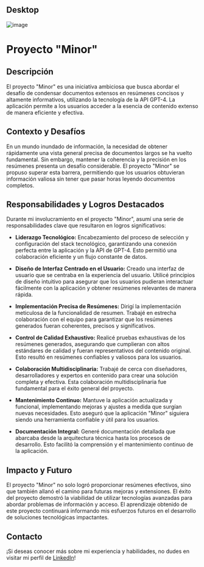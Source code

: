 ## Desktop
![image](https://github.com/itodev-source/minor/assets/92868937/9cf80535-5c40-4fe9-84c2-8bdcff203622)

# Proyecto "Minor"

## Descripción

El proyecto "Minor" es una iniciativa ambiciosa que busca abordar el desafío de condensar documentos extensos en resúmenes concisos y altamente informativos, utilizando la tecnología de la API GPT-4. La aplicación permite a los usuarios acceder a la esencia de contenido extenso de manera eficiente y efectiva.

## Contexto y Desafíos

En un mundo inundado de información, la necesidad de obtener rápidamente una vista general precisa de documentos largos se ha vuelto fundamental. Sin embargo, mantener la coherencia y la precisión en los resúmenes presenta un desafío considerable. El proyecto "Minor" se propuso superar esta barrera, permitiendo que los usuarios obtuvieran información valiosa sin tener que pasar horas leyendo documentos completos.

## Responsabilidades y Logros Destacados

Durante mi involucramiento en el proyecto "Minor", asumí una serie de responsabilidades clave que resultaron en logros significativos:

- **Liderazgo Tecnológico:** Encabezamiento del proceso de selección y configuración del stack tecnológico, garantizando una conexión perfecta entre la aplicación y la API de GPT-4. Esto permitió una colaboración eficiente y un flujo constante de datos.

- **Diseño de Interfaz Centrado en el Usuario:** Creado una interfaz de usuario que se centraba en la experiencia del usuario. Utilicé principios de diseño intuitivo para asegurar que los usuarios pudieran interactuar fácilmente con la aplicación y obtener resúmenes relevantes de manera rápida.

- **Implementación Precisa de Resúmenes:** Dirigí la implementación meticulosa de la funcionalidad de resumen. Trabajé en estrecha colaboración con el equipo para garantizar que los resúmenes generados fueran coherentes, precisos y significativos.

- **Control de Calidad Exhaustivo:** Realicé pruebas exhaustivas de los resúmenes generados, asegurando que cumplieran con altos estándares de calidad y fueran representativos del contenido original. Esto resultó en resúmenes confiables y valiosos para los usuarios.

- **Colaboración Multidisciplinaria:** Trabajé de cerca con diseñadores, desarrolladores y expertos en contenido para crear una solución completa y efectiva. Esta colaboración multidisciplinaria fue fundamental para el éxito general del proyecto.

- **Mantenimiento Continuo:** Mantuve la aplicación actualizada y funcional, implementando mejoras y ajustes a medida que surgían nuevas necesidades. Esto aseguró que la aplicación "Minor" siguiera siendo una herramienta confiable y útil para los usuarios.

- **Documentación Integral:** Generé documentación detallada que abarcaba desde la arquitectura técnica hasta los procesos de desarrollo. Esto facilitó la comprensión y el mantenimiento continuo de la aplicación.

## Impacto y Futuro

El proyecto "Minor" no solo logró proporcionar resúmenes efectivos, sino que también allanó el camino para futuras mejoras y extensiones. El éxito del proyecto demostró la viabilidad de utilizar tecnologías avanzadas para abordar problemas de información y acceso. El aprendizaje obtenido de este proyecto continuará informando mis esfuerzos futuros en el desarrollo de soluciones tecnológicas impactantes.

## Contacto

¡Si deseas conocer más sobre mi experiencia y habilidades, no dudes en visitar mi perfil de [LinkedIn](https://www.linkedin.com/in/juan-eulufi/)!

